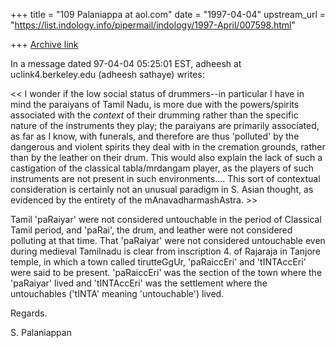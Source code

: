 +++
title = "109 Palaniappa at aol.com"
date = "1997-04-04"
upstream_url = "https://list.indology.info/pipermail/indology/1997-April/007598.html"

+++
[Archive link](https://list.indology.info/pipermail/indology/1997-April/007598.html)

In a message dated 97-04-04 05:25:01 EST, adheesh at uclink4.berkeley.edu
(adheesh sathaye) writes:

<< I wonder if the low social  status of drummers--in particular I have in
mind
 the paraiyans of Tamil Nadu, is more due with the powers/spirits associated
 with the _context_ of their drumming rather than the specific nature of the
 instruments they play; the paraiyans are primarily associated, as far as I
 know, with funerals, and therefore are thus 'polluted' by the dangerous and
 violent  spirits  they deal with  in the cremation grounds, rather than by
 the leather on their drum. 
 This would also explain the lack of such a castigation of the classical
 tabla/mrdangam player, as the players of  such instruments are not present
 in such environments....
 This sort of contextual consideration  is certainly not an unusual paradigm
 in S. Asian thought, as evidenced by the entirety of the
mAnavadharmashAstra. >>

Tamil 'paRaiyar' were not considered untouchable in the period of Classical
Tamil period, and 'paRai', the drum, and leather were not considered
polluting at that time. That 'paRaiyar' were not considered untouchable even
during medieval Tamilnadu is clear from inscription 4. of Rajaraja in Tanjore
temple, in which a town called tirutteGgUr, 'paRaiccEri' and 'tINTAccEri'
were said to be present. 'paRaiccEri' was the section of the town where the
'paRaiyar' lived and 'tINTAccEri' was the settlement where the untouchables
('tINTA' meaning 'untouchable') lived. 

Regards.

S. Palaniappan






